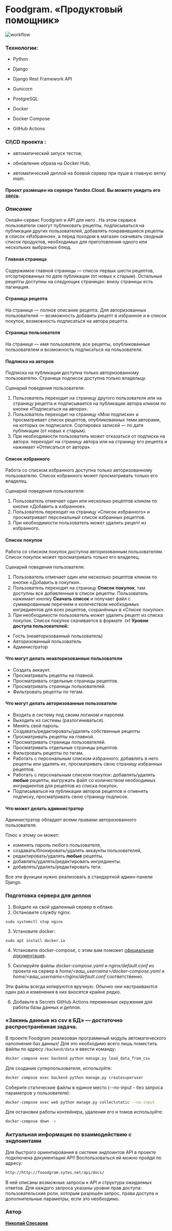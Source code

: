 # Foodgram. «Продуктовый помощник»

![workflow](https://github.com/Kolanser/foodgram-project-react/actions/workflows/main.yml/badge.svg)

### Технологии:

- Python

- Django

- Django Rest Framework API

- Gunicorn

- PostgreSQL

- Docker

- Docker Compose

- GitHub Actions

  

### CI\CD проекта :

- автоматический запуск тестов;

- обновление образа на Docker Hub;

- автоматический деплой на боевой сервер при пуше в главную ветку _main_.

 #### Проект размещен на сервере Yandex.Cloud. Вы можете увидеть его [*здесь*](http://fooodgram.sytes.net/).

### _Описание_

Онлайн-сервис Foodgram и API для него . На этом сервисе пользователи смогут публиковать рецепты, подписываться на публикации других пользователей, добавлять понравившиеся рецепты в список «Избранное», а перед походом в магазин скачивать сводный список продуктов, необходимых для приготовления одного или нескольких выбранных блюд.
#### Главная страница

Содержимое главной страницы — список первых шести рецептов, отсортированных по дате публикации (от новых к старым). Остальные рецепты доступны на следующих страницах: внизу страницы есть пагинация.

#### Страница рецепта

На странице — полное описание рецепта. Для авторизованных пользователей — возможность добавить рецепт в избранное и в список покупок, возможность подписаться на автора рецепта.

#### Страница пользователя

На странице — имя пользователя, все рецепты, опубликованные пользователем и возможность подписаться на пользователя.

#### Подписка на авторов

Подписка на публикации доступна только авторизованному пользователю. Страница подписок доступна только владельцу.

Сценарий поведения пользователя:

1.  Пользователь переходит на страницу другого пользователя или на страницу рецепта и подписывается на публикации автора кликом по кнопке «Подписаться на автора».
2.  Пользователь переходит на страницу «Мои подписки» и просматривает список рецептов, опубликованных теми авторами, на которых он подписался. Сортировка записей — по дате публикации (от новых к старым).
3.  При необходимости пользователь может отказаться от подписки на автора: переходит на страницу автора или на страницу его рецепта и нажимает «Отписаться от автора».

#### Список избранного

Работа со списком избранного доступна только авторизованному пользователю. Список избранного может просматривать только его владелец.

Сценарий поведения пользователя:

1.  Пользователь отмечает один или несколько рецептов кликом по кнопке «Добавить в избранное».
2.  Пользователь переходит на страницу «Список избранного» и просматривает персональный список избранных рецептов.
3.  При необходимости пользователь может удалить рецепт из избранного.

#### Список покупок

Работа со списком покупок доступна авторизованным пользователям. Список покупок может просматривать только его владелец.

Сценарий поведения пользователя:

1.  Пользователь отмечает один или несколько рецептов кликом по кнопке «Добавить в покупки».
2.  Пользователь переходит на страницу **Список покупок**, там доступны все добавленные в список рецепты. Пользователь нажимает кнопку **Скачать список** и получает файл с суммированным перечнем и количеством необходимых ингредиентов для всех рецептов, сохранённых в «Списке покупок».
3.  При необходимости пользователь может удалить рецепт из списка покупок. Список покупок скачивается в формате _.txt_
**Уровни доступа пользователей:**

-   Гость (неавторизованный пользователь)
-   Авторизованный пользователь
-   Администратор

#### Что могут делать неавторизованные пользователи

-   Создать аккаунт.
-   Просматривать рецепты на главной.
-   Просматривать отдельные страницы рецептов.
-   Просматривать страницы пользователей.
-   Фильтровать рецепты по тегам.

#### Что могут делать авторизованные пользователи

-   Входить в систему под своим логином и паролем.
-   Выходить из системы (разлогиниваться).
-   Менять свой пароль.
-   Создавать/редактировать/удалять собственные рецепты
-   Просматривать рецепты на главной.
-   Просматривать страницы пользователей.
-   Просматривать отдельные страницы рецептов.
-   Фильтровать рецепты по тегам.
-   Работать с персональным списком избранного: добавлять в него рецепты или удалять их, просматривать свою страницу избранных рецептов.
-   Работать с персональным списком покупок: добавлять/удалять **любые** рецепты, выгружать файл со количеством необходимых ингридиентов для рецептов из списка покупок.
-   Подписываться на публикации авторов рецептов и отменять подписку, просматривать свою страницу подписок.

#### Что может делать администратор

Администратор обладает всеми правами авторизованного пользователя.

Плюс к этому он может:

-   изменять пароль любого пользователя,
-   создавать/блокировать/удалять аккаунты пользователей,
-   редактировать/удалять **любые** рецепты,
-   добавлять/удалять/редактировать ингредиенты.
-   добавлять/удалять/редактировать теги.

Все эти функции нужно реализовать в стандартной админ-панели Django.

### Подготовка сервера для деплоя
1. Войдите на свой удаленный сервер в облаке.
2. Остановите службу nginx:
```
sudo systemctl stop nginx
```
3. Установите docker:

```
sudo apt install docker.io
```

4. Установите docker-compose, с этим вам поможет [официальная документация](https://docs.docker.com/compose/install/).

5. Скопируйте файлы _docker-compose.yaml_ и _nginx/default.conf_ из проекта на сервер в _home/<ваш_username>/docker-compose.yaml_ и _home/<ваш_username>/nginx/default.conf_ соответственно.

  Эти файлы всегда копируются вручную. Обычно они настраиваются один раз и изменения в них вносятся крайне редко.

6. Добавьте в Secrets GitHub Actions переменные окружения для работы базы данных и деплоя.
   

### «Закинь данные из csv в БД» — достаточно распространённая задача.

В проекте Foodgram реализован программный модуль автоматического наполнения баз данных!
Для это необходимо всего лишь поместить файлы по адресу ```/backend/data``` и ввести команду:
```sh
docker compose exec backend python manage.py load_data_from_csv
```
Для создания суперпользователя, используйте:
```sh
docker compose exec backend python manage.py createsuperuser
```
Соберите статические файлы в единое место (--no-input - без запроса параметров у пользователя):
```sh
docker-compose exec web python manage.py collectstatic --no-input

```
Для остановки работы контейнера, удаления его и томов используйте:

```sh
docker-compose down -v
```
### Актуальная информация по взаимодействию с эндпоинтами
Для быстрого ориентирования в системе эндпоинтов API в проекте подключена документация API! Воспользоваться ей можно пройдя по адресу:

```sh
http://http://fooodgram.sytes.net/api/docs/
```

  

В ней описаны возможные запросы к API и структура ожидаемых ответов. Для каждого запроса указаны уровни прав доступа: пользовательские роли, которым разрешён запрос, права доступа и дополнительные параметры, если это необходимо.

   

### Автор

   

[**Николай Слесарев**](https://github.com/Kolanser)
